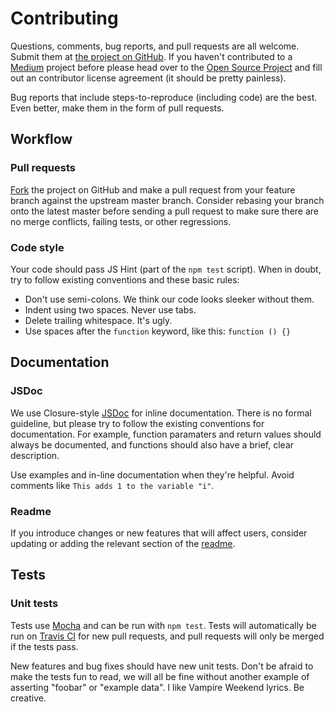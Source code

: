 # Contributing

Questions, comments, bug reports, and pull requests are all welcome.  Submit them at [the project on GitHub](https://github.com/Obvious/sculpt/).  If you haven't contributed to a [Medium](http://github.com/Obvious/) project before please head over to the [Open Source Project](https://github.com/Obvious/open-source#note-to-external-contributors) and fill out an contributor license agreement (it should be pretty painless).

Bug reports that include steps-to-reproduce (including code) are the best. Even better, make them in the form of pull requests.

## Workflow

### Pull requests

[Fork](https://github.com/Obvious/sculpt/fork) the project on GitHub and make a pull request from your feature branch against the upstream master branch. Consider rebasing your branch onto the latest master before sending a pull request to make sure there are no merge conflicts, failing tests, or other regressions.

### Code style

Your code should pass JS Hint (part of the `npm test` script). When in doubt, try to follow existing conventions and these basic rules:

* Don't use semi-colons. We think our code looks sleeker without them.
* Indent using two spaces. Never use tabs.
* Delete trailing whitespace. It's ugly.
* Use spaces after the `function` keyword, like this: `function () {}`


## Documentation

### JSDoc

We use Closure-style [JSDoc](https://developers.google.com/closure/compiler/docs/js-for-compiler) for inline documentation. There is no formal guideline, but please try to follow the existing conventions for documentation. For example, function paramaters and return values should always be documented, and functions should also have a brief, clear description.

Use examples and in-line documentation when they're helpful. Avoid comments like `This adds 1 to the variable "i"`.

### Readme

If you introduce changes or new features that will affect users, consider updating or adding the relevant section of the [readme](https://github.com/Obvious/sculpt/blob/master/README.md).

## Tests

### Unit tests

Tests use [Mocha](http://visionmedia.github.io/mocha/) and can be run with `npm test`. Tests will automatically be run on [Travis CI](https://travis-ci.org/Obvious/sculpt) for new pull requests, and pull requests will only be merged if the tests pass.

New features and bug fixes should have new unit tests. Don't be afraid to make the tests fun to read, we will all be fine without another example of asserting "foobar" or "example data". I like Vampire Weekend lyrics. Be creative.
